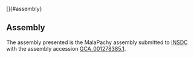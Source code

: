 []{#assembly}

Assembly
--------

The assembly presented is the MalaPachy assembly submitted to
[INSDC](http://www.insdc.org) with the assembly accession
[GCA\_001278385.1](http://www.ebi.ac.uk/ena/data/view/GCA_001278385.1).

